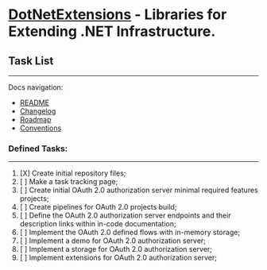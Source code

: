 #  [DotNetExtensions][dotnetextensions] - Libraries for Extending .NET Infrastructure.

## Task List
---
Docs navigation:
* [README][root.readme]
* [Changelog][docs.changelog]
* [Roadmap][docs.roadmap]
* [Conventions][docs.conventions]

### Defined Tasks:
---
1. [X] Create initial repository files;
2. [ ] Make a task tracking page;
3. [ ] Create initial OAuth 2.0 authorization server minimal required features projects;
3. [ ] Create pipelines for OAuth 2.0 projects build;
4. [ ] Define the OAuth 2.0 authorization server endpoints and their description links within in-code documentation;
5. [ ] Implement the OAuth 2.0 defined flows with in-memory storage;
6. [ ] Implement a demo for OAuth 2.0 authorization server;
7. [ ] Implement a storage for OAuth 2.0 authorization server;
8. [ ] Implement extensions for OAuth 2.0 authorization server;



<!-- LINKS -->

<!-- dotnetextensions -->

[dotnetextensions]: https://dotnetextensions.com

<!-- root -->

[root.readme]: README.md

<!-- docs -->

[docs.changelog]: CHANGELOG.md
[docs.roadmap]: ROADMAP.md
[docs.conventions]: CONVENTIONS.md